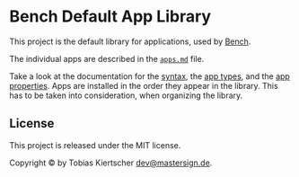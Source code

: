 Bench Default App Library
=========================

This project is the default library for applications,
used by [Bench](http://mastersign.github.io/bench/).

The individual apps are described in the [`apps.md`](apps.md) file.

Take a look at the documentation for the
[syntax](http://mastersign.github.io/bench/ref/markup-syntax/),
the [app types](http://mastersign.github.io/bench/ref/app-types/),
and the [app properties](http://mastersign.github.io/bench/ref/app-properties/).
Apps are installed in the order they appear in the library.
This has to be taken into consideration, when organizing the library.

## License

This project is released under the MIT license.

Copyright © by Tobias Kiertscher <dev@mastersign.de>.
